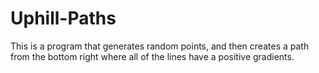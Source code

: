 # Uphill-Paths
  This is a program that generates random points, and then creates a path from the bottom right where all of the lines have a positive gradients.
